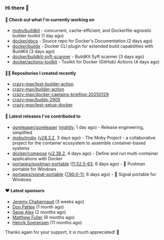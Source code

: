 ### Hi there 👋

#### 👷 Check out what I'm currently working on

- [moby/buildkit](https://github.com/moby/buildkit) - concurrent, cache-efficient, and Dockerfile-agnostic builder toolkit (1 day ago)
- [docker/docs](https://github.com/docker/docs) - Source repo for Docker&#39;s Documentation (2 days ago)
- [docker/buildx](https://github.com/docker/buildx) - Docker CLI plugin for extended build capabilities with BuildKit (3 days ago)
- [docker/buildkit-syft-scanner](https://github.com/docker/buildkit-syft-scanner) - BuildKit Syft scanner (3 days ago)
- [docker/actions-toolkit](https://github.com/docker/actions-toolkit) - Toolkit for Docker (GitHub) Actions (4 days ago)

#### 👨‍💻 Repositories I created recently

- [crazy-max/test-builder-action](https://github.com/crazy-max/test-builder-action)
- [crazy-max/builder-action](https://github.com/crazy-max/builder-action)
- [crazy-max/docker-captains-briefing-20250129](https://github.com/crazy-max/docker-captains-briefing-20250129)
- [crazy-max/buildx-2905](https://github.com/crazy-max/buildx-2905)
- [crazy-max/test-setup-docker](https://github.com/crazy-max/test-setup-docker)

#### 🚀 Latest releases I've contributed to

- [goreleaser/goreleaser](https://github.com/goreleaser/goreleaser) ([nightly](https://github.com/goreleaser/goreleaser/releases/tag/nightly), 1 day ago) - Release engineering, simplified
- [moby/moby](https://github.com/moby/moby) ([v28.3.2](https://github.com/moby/moby/releases/tag/v28.3.2), 3 days ago) - The Moby Project - a collaborative project for the container ecosystem to assemble container-based systems
- [docker/compose](https://github.com/docker/compose) ([v2.38.2](https://github.com/docker/compose/releases/tag/v2.38.2), 4 days ago) - Define and run multi-container applications with Docker
- [portapps/postman-portable](https://github.com/portapps/postman-portable) ([11.52.5-63](https://github.com/portapps/postman-portable/releases/tag/11.52.5-63), 6 days ago) - 🚀 Postman portable for Windows
- [portapps/signal-portable](https://github.com/portapps/signal-portable) ([7.60.0-11](https://github.com/portapps/signal-portable/releases/tag/7.60.0-11), 6 days ago) - 🚀 Signal portable for Windows

#### ❤️ Latest sponsors
- [Jeremy Chabernaud](https://github.com/djerfy) (3 weeks ago)
- [Don Pattee](https://github.com/DPattee) (1 month ago)
- [Seow Alex](https://github.com/seowalex) (2 months ago)
- [Matthew Fuller](https://github.com/mathematics333) (6 months ago)
- [Henrik Soerensen](https://github.com/hsoerensen) (11 months ago)

Thanks again for your support, it is much appreciated! 🙏
